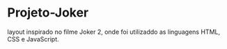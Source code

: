 # Projeto-Joker 
layout inspirado no filme Joker 2, onde foi utilizaddo as linguagens HTML, CSS e JavaScript.
